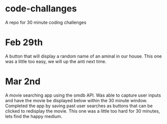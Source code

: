 # code-challanges
A repo for 30 minute coding challenges


# Feb 29th 
A button that will display a random name of an aminal in our house. This one was a little too easy, we will up the anti next time.

# Mar 2nd 
A movie searching app using the omdb API. Was able to capture user inputs and have the movie be displayed below within the 30 minute window. Completed the app by saving past user searches as buttons that can be clicked to redisplay the movie. This one was a little too hard for 30 minutes, lets find the happy medium.
